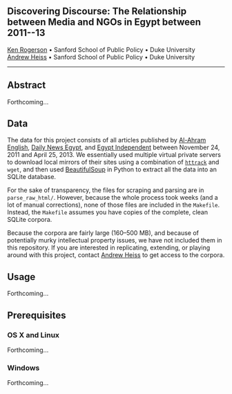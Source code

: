 ## Discovering Discourse: The Relationship between Media and NGOs in Egypt between 2011--13

[Ken Rogerson](http://fds.duke.edu/db/Sanford/rogerson) • Sanford School of Public Policy • Duke University  
[Andrew Heiss](http://www.andrewheiss.com/) • Sanford School of Public Policy • Duke University

---

## Abstract

Forthcoming...


## Data

The data for this project consists of all articles published by [Al-Ahram English](http://english.ahram.org.eg/), [Daily News Egypt](http://www.dailynewsegypt.com/), and [Egypt Independent](http://www.egyptindependent.com/) between November 24, 2011 and April 25, 2013. We essentially used multiple virtual private servers to download local mirrors of their sites using a combination of [`httrack`](http://www.httrack.com/) and `wget`, and then used [BeautifulSoup](http://www.crummy.com/software/BeautifulSoup/) in Python to extract all the data into an SQLite database. 

For the sake of transparency, the files for scraping and parsing are in `parse_raw_html/`. However, because the whole process took weeks (and a lot of manual corrections), none of those files are included in the `Makefile`. Instead, the `Makefile` assumes you have copies of the complete, clean SQLite corpora. 

Because the corpora are fairly large (160–500 MB), and because of potentially murky intellectual property issues, we have not included them in this repository. If you are interested in replicating, extending, or playing around with this project, contact [Andrew Heiss](mailto:andrew.heiss@duke.edu) to get access to the corpora.


## Usage

Forthcoming...


## Prerequisites

### OS X and Linux

Forthcoming...

### Windows

Forthcoming...
